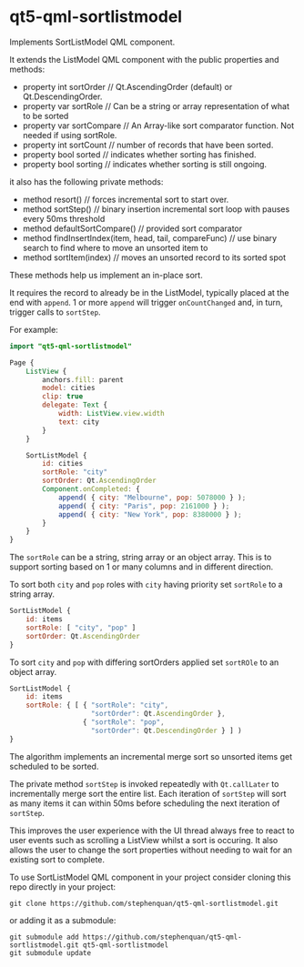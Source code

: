 # qt5-qml-sortlistmodel
Implements SortListModel QML component.

It extends the ListModel QML component with the public properties and methods:

 - property int sortOrder     // Qt.AscendingOrder (default) or Qt.DescendingOrder.
 - property var sortRole      // Can be a string or array representation of what to be sorted
 - property var sortCompare   // An Array-like sort comparator function. Not needed if using sortRole.
 - property int sortCount     // number of records that have been sorted.
 - property bool sorted       // indicates whether sorting has finished.
 - property bool sorting      // indicates whether sorting is still ongoing.

it also has the following private methods:

 - method resort() // forces incremental sort to start over.
 - method sortStep() // binary insertion incremental sort loop with pauses every 50ms threshold
 - method defaultSortCompare() // provided sort comparator
 - method findInsertIndex(item, head, tail, compareFunc) // use binary search to find where to move an unsorted item to
 - method sortItem(index) // moves an unsorted record to its sorted spot

These methods help us implement an in-place sort.

It requires the record to already be in the ListModel, typically placed at the end with `append`.
1 or more `append` will trigger `onCountChanged` and, in turn, trigger calls to `sortStep`.

For example:

```qml
import "qt5-qml-sortlistmodel"

Page {
    ListView {
        anchors.fill: parent
        model: cities
        clip: true
        delegate: Text {
            width: ListView.view.width
            text: city
        }
    }

    SortListModel {
        id: cities
        sortRole: "city"
        sortOrder: Qt.AscendingOrder
        Component.onCompleted: {
            append( { city: "Melbourne", pop: 5078000 } );
            append( { city: "Paris", pop: 2161000 } );
            append( { city: "New York", pop: 8380000 } );
        }
    }
}
```

The `sortRole` can be a string, string array or an object array.
This is to support sorting based on 1 or many columns and in different
direction.

To sort both `city` and `pop` roles with `city` having priority set
`sortRole` to a string array.

```qml
SortListModel {
    id: items
    sortRole: [ "city", "pop" ]
    sortOrder: Qt.AscendingOrder
}
```        

To sort `city` and `pop` with differing sortOrders applied set
`sortROle` to an object array.

```qml
SortListModel {
    id: items
    sortRole: { [ { "sortRole": "city",
                    "sortOrder": Qt.AscendingOrder },
                  { "sortRole": "pop",
                    "sortOrder": Qt.DescendingOrder } ] )
}
```        

The algorithm implements an incremental merge sort so unsorted items get
scheduled to be sorted.

The private method `sortStep` is invoked repeatedly with `Qt.callLater`
to incrementally merge sort the entire list. Each iteration of `sortStep`
will sort as many items it can within 50ms before scheduling the next
iteration of `sortStep`.

This improves the user experience with the UI thread always free to
react to user events such as scrolling a ListView whilst a sort is
occuring. It also allows the user to change the sort properties without
needing to wait for an existing sort to complete.

To use SortListModel QML component in your project consider cloning this
repo directly in your project:

    git clone https://github.com/stephenquan/qt5-qml-sortlistmodel.git
    
or adding it as a submodule:

    git submodule add https://github.com/stephenquan/qt5-qml-sortlistmodel.git qt5-qml-sortlistmodel
    git submodule update
